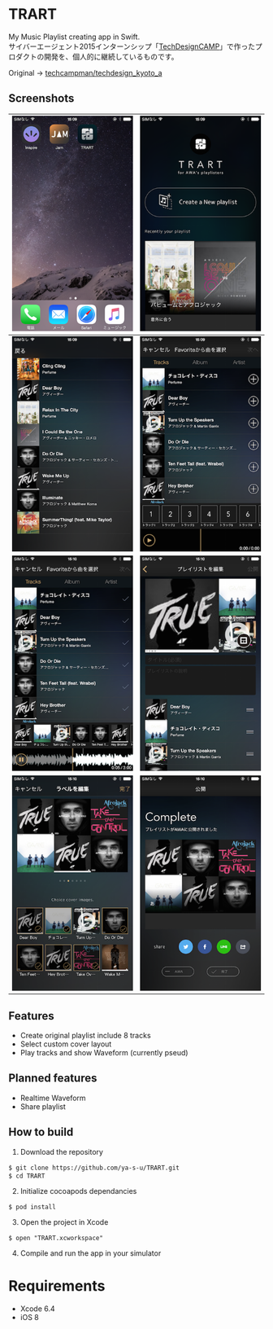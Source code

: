 # TRART

My Music Playlist creating app in Swift.  
サイバーエージェント2015インターンシップ「[TechDesignCAMP](https://www.cyberagent.co.jp/recruit/fresh/program_detail/id=10494)」で作ったプロダクトの開発を、個人的に継続しているものです。

Original → [techcampman/techdesign_kyoto_a](https://github.com/techcampman/techdesign_kyoto_a)

## Screenshots
|![HomeScreen](https://github.com/ya-s-u/TRART/raw/master/screenshots/1.PNG)|![MyPlaylist](https://github.com/ya-s-u/TRART/raw/master/screenshots/2.PNG)|
|---|---|
|![TracksInPlaylist](https://github.com/ya-s-u/TRART/raw/master/screenshots/3.PNG)|![CreatePlaylist](https://github.com/ya-s-u/TRART/raw/master/screenshots/4.PNG)|
|![PlayPlaylist](https://github.com/ya-s-u/TRART/raw/master/screenshots/5.PNG)|![EditPlaylist](https://github.com/ya-s-u/TRART/raw/master/screenshots/6.PNG)|
|![EditJacket](https://github.com/ya-s-u/TRART/raw/master/screenshots/7.PNG)|![CreatedPlaylist](https://github.com/ya-s-u/TRART/raw/master/screenshots/8.PNG)|

## Features

- Create original playlist include 8 tracks
- Select custom cover layout
- Play tracks and show Waveform (currently pseud)

## Planned features

- Realtime Waveform
- Share playlist

## How to build

1) Download the repository

```
$ git clone https://github.com/ya-s-u/TRART.git
$ cd TRART
```

2) Initialize cocoapods dependancies

```
$ pod install
```

3) Open the project in Xcode

```
$ open "TRART.xcworkspace"
```

4) Compile and run the app in your simulator

# Requirements

- Xcode 6.4
- iOS 8
